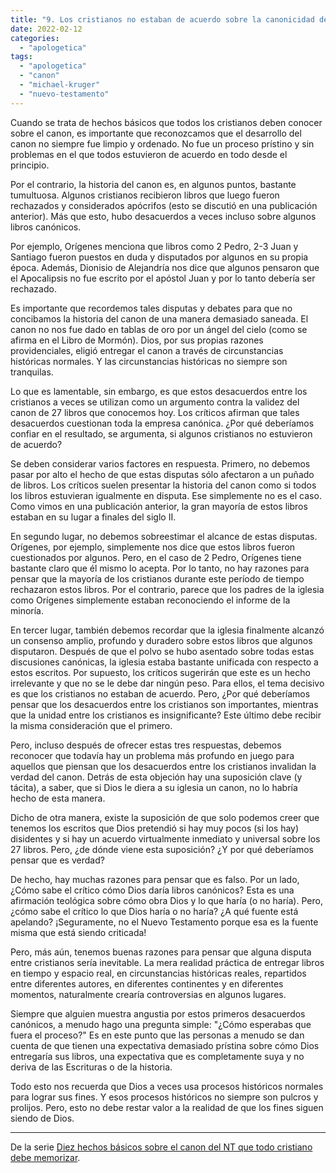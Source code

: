 ```yaml
---
title: "9. Los cristianos no estaban de acuerdo sobre la canonicidad de algunos libros del NT"
date: 2022-02-12
categories: 
  - "apologetica"
tags: 
  - "apologetica"
  - "canon"
  - "michael-kruger"
  - "nuevo-testamento"
---
```


Cuando se trata de hechos básicos que todos los cristianos deben conocer sobre el canon, es importante que reconozcamos que el desarrollo del canon no siempre fue limpio y ordenado. No fue un proceso prístino y sin problemas en el que todos estuvieron de acuerdo en todo desde el principio.

Por el contrario, la historia del canon es, en algunos puntos, bastante tumultuosa. Algunos cristianos recibieron libros que luego fueron rechazados y considerados apócrifos (esto se discutió en una publicación anterior). Más que esto, hubo desacuerdos a veces incluso sobre algunos libros canónicos.

Por ejemplo, Orígenes menciona que libros como 2 Pedro, 2-3 Juan y Santiago fueron puestos en duda y disputados por algunos en su propia época. Además, Dionisio de Alejandría nos dice que algunos pensaron que el Apocalipsis no fue escrito por el apóstol Juan y por lo tanto debería ser rechazado.

Es importante que recordemos tales disputas y debates para que no concibamos la historia del canon de una manera demasiado saneada. El canon no nos fue dado en tablas de oro por un ángel del cielo (como se afirma en el Libro de Mormón). Dios, por sus propias razones providenciales, eligió entregar el canon a través de circunstancias históricas normales. Y las circunstancias históricas no siempre son tranquilas.

Lo que es lamentable, sin embargo, es que estos desacuerdos entre los cristianos a veces se utilizan como un argumento contra la validez del canon de 27 libros que conocemos hoy. Los críticos afirman que tales desacuerdos cuestionan toda la empresa canónica. ¿Por qué deberíamos confiar en el resultado, se argumenta, si algunos cristianos no estuvieron de acuerdo?

Se deben considerar varios factores en respuesta. Primero, no debemos pasar por alto el hecho de que estas disputas sólo afectaron a un puñado de libros. Los críticos suelen presentar la historia del canon como si todos los libros estuvieran igualmente en disputa. Ese simplemente no es el caso. Como vimos en una publicación anterior, la gran mayoría de estos libros estaban en su lugar a finales del siglo II.

En segundo lugar, no debemos sobreestimar el alcance de estas disputas. Orígenes, por ejemplo, simplemente nos dice que estos libros fueron cuestionados por algunos. Pero, en el caso de 2 Pedro, Orígenes tiene bastante claro que él mismo lo acepta. Por lo tanto, no hay razones para pensar que la mayoría de los cristianos durante este período de tiempo rechazaron estos libros. Por el contrario, parece que los padres de la iglesia como Orígenes simplemente estaban reconociendo el informe de la minoría.

En tercer lugar, también debemos recordar que la iglesia finalmente alcanzó un consenso amplio, profundo y duradero sobre estos libros que algunos disputaron. Después de que el polvo se hubo asentado sobre todas estas discusiones canónicas, la iglesia estaba bastante unificada con respecto a estos escritos. Por supuesto, los críticos sugerirán que este es un hecho irrelevante y que no se le debe dar ningún peso. Para ellos, el tema decisivo es que los cristianos no estaban de acuerdo. Pero, ¿Por qué deberíamos pensar que los desacuerdos entre los cristianos son importantes, mientras que la unidad entre los cristianos es insignificante? Este último debe recibir la misma consideración que el primero.

Pero, incluso después de ofrecer estas tres respuestas, debemos reconocer que todavía hay un problema más profundo en juego para aquellos que piensan que los desacuerdos entre los cristianos invalidan la verdad del canon. Detrás de esta objeción hay una suposición clave (y tácita), a saber, que si Dios le diera a su iglesia un canon, no lo habría hecho de esta manera.

Dicho de otra manera, existe la suposición de que solo podemos creer que tenemos los escritos que Dios pretendió si hay muy pocos (si los hay) disidentes y si hay un acuerdo virtualmente inmediato y universal sobre los 27 libros. Pero, ¿de dónde viene esta suposición? ¿Y por qué deberíamos pensar que es verdad?

De hecho, hay muchas razones para pensar que es falso. Por un lado, ¿Cómo sabe el crítico cómo Dios daría libros canónicos? Esta es una afirmación teológica sobre cómo obra Dios y lo que haría (o no haría). Pero, ¿cómo sabe el crítico lo que Dios haría o no haría? ¿A qué fuente está apelando? ¡Seguramente, no el Nuevo Testamento porque esa es la fuente misma que está siendo criticada!

Pero, más aún, tenemos buenas razones para pensar que alguna disputa entre cristianos sería inevitable. La mera realidad práctica de entregar libros en tiempo y espacio real, en circunstancias históricas reales, repartidos entre diferentes autores, en diferentes continentes y en diferentes momentos, naturalmente crearía controversias en algunos lugares.

Siempre que alguien muestra angustia por estos primeros desacuerdos canónicos, a menudo hago una pregunta simple: "¿Cómo esperabas que fuera el proceso?" Es en este punto que las personas a menudo se dan cuenta de que tienen una expectativa demasiado prístina sobre cómo Dios entregaría sus libros, una expectativa que es completamente suya y no deriva de las Escrituras o de la historia.

Todo esto nos recuerda que Dios a veces usa procesos históricos normales para lograr sus fines. Y esos procesos históricos no siempre son pulcros y prolijos. Pero, esto no debe restar valor a la realidad de que los fines siguen siendo de Dios.

* * *

De la serie [Diez hechos básicos sobre el canon del NT que todo cristiano debe memorizar](/articulos/diez-hechos-basicos-sobre-el-canon-del-nt-que-todo-cristiano-debe-memorizar).
